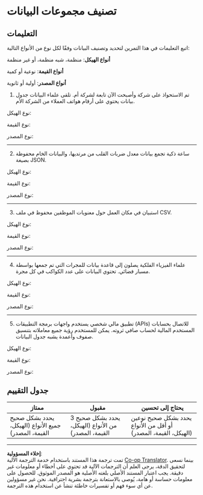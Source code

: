 <!--
CO_OP_TRANSLATOR_METADATA:
{
  "original_hash": "2e5cacb967c1e9dfd07809bfc441a0b4",
  "translation_date": "2025-08-27T09:08:04+00:00",
  "source_file": "1-Introduction/03-defining-data/assignment.md",
  "language_code": "ar"
}
-->
# تصنيف مجموعات البيانات

## التعليمات

اتبع التعليمات في هذا التمرين لتحديد وتصنيف البيانات وفقًا لكل نوع من الأنواع التالية:

**أنواع الهيكل**: منظمة، شبه منظمة، أو غير منظمة

**أنواع القيمة**: نوعية أو كمية

**أنواع المصدر**: أولية أو ثانوية

1. تم الاستحواذ على شركة وأصبحت الآن تابعة لشركة أم. تلقى علماء البيانات جدول بيانات يحتوي على أرقام هواتف العملاء من الشركة الأم.

نوع الهيكل:

نوع القيمة:

نوع المصدر:

---

2. ساعة ذكية تجمع بيانات معدل ضربات القلب من مرتديها، والبيانات الخام محفوظة بصيغة JSON.

نوع الهيكل:

نوع القيمة:

نوع المصدر:

---

3. استبيان في مكان العمل حول معنويات الموظفين محفوظ في ملف CSV.

نوع الهيكل:

نوع القيمة:

نوع المصدر:

---

4. علماء الفيزياء الفلكية يصلون إلى قاعدة بيانات للمجرات التي تم جمعها بواسطة مسبار فضائي. تحتوي البيانات على عدد الكواكب في كل مجرة.

نوع الهيكل:

نوع القيمة:

نوع المصدر:

---

5. تطبيق مالي شخصي يستخدم واجهات برمجة التطبيقات (APIs) للاتصال بحسابات المستخدم المالية لحساب صافي ثروته. يمكن للمستخدم رؤية جميع معاملاته بتنسيق صفوف وأعمدة يشبه جدول البيانات.

نوع الهيكل:

نوع القيمة:

نوع المصدر:

## جدول التقييم

ممتاز | مقبول | يحتاج إلى تحسين
--- | --- | --- |
يحدد بشكل صحيح جميع الأنواع (الهيكل، القيمة، المصدر) | يحدد بشكل صحيح 3 من الأنواع (الهيكل، القيمة، المصدر) | يحدد بشكل صحيح نوعين أو أقل من الأنواع (الهيكل، القيمة، المصدر) |

---

**إخلاء المسؤولية**:  
تمت ترجمة هذا المستند باستخدام خدمة الترجمة الآلية [Co-op Translator](https://github.com/Azure/co-op-translator). بينما نسعى لتحقيق الدقة، يرجى العلم أن الترجمات الآلية قد تحتوي على أخطاء أو معلومات غير دقيقة. يجب اعتبار المستند الأصلي بلغته الأصلية هو المصدر الموثوق. للحصول على معلومات حساسة أو هامة، يُوصى بالاستعانة بترجمة بشرية احترافية. نحن غير مسؤولين عن أي سوء فهم أو تفسيرات خاطئة تنشأ عن استخدام هذه الترجمة.